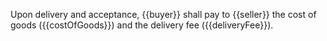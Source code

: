 Upon delivery and acceptance, {{buyer}} shall pay to {{seller}} the cost of goods ({{costOfGoods}}) and the delivery fee ({{deliveryFee}}).
